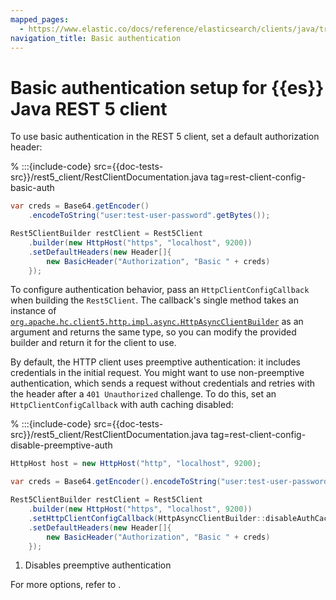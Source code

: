 ```yaml
---
mapped_pages: 
  - https://www.elastic.co/docs/reference/elasticsearch/clients/java/transport/rest5-client/config/basic_authentication.html
navigation_title: Basic authentication
---
```


# Basic authentication setup for {{es}} Java REST 5 client

To use basic authentication in the REST 5 client, set a default authorization header:

% :::{include-code} src={{doc-tests-src}}/rest5_client/RestClientDocumentation.java tag=rest-client-config-basic-auth
```java
var creds = Base64.getEncoder()
    .encodeToString("user:test-user-password".getBytes());

Rest5ClientBuilder restClient = Rest5Client
    .builder(new HttpHost("https", "localhost", 9200))
    .setDefaultHeaders(new Header[]{
        new BasicHeader("Authorization", "Basic " + creds)
    });

```

To configure authentication behavior, pass an `HttpClientConfigCallback` when building the `Rest5Client`. The callback's single method takes an instance of [`org.apache.hc.client5.http.impl.async.HttpAsyncClientBuilder`](https://hc.apache.org/httpcomponents-client-5.5.x/current/httpclient5/apidocs/org/apache/hc/client5/http/impl/async/HttpAsyncClientBuilder.html) as an argument and returns the same type, so you can modify the provided builder and return it for the client to use.

By default, the HTTP client uses preemptive authentication: it includes credentials in the initial request. You might want to use non-preemptive authentication, which sends a request without credentials and retries with the header after a `401 Unauthorized` challenge. To do this, set an `HttpClientConfigCallback` with auth caching disabled:

% :::{include-code} src={{doc-tests-src}}/rest5_client/RestClientDocumentation.java tag=rest-client-config-disable-preemptive-auth
```java
HttpHost host = new HttpHost("http", "localhost", 9200);

var creds = Base64.getEncoder().encodeToString("user:test-user-password".getBytes());

Rest5ClientBuilder restClient = Rest5Client
    .builder(new HttpHost("https", "localhost", 9200))
    .setHttpClientConfigCallback(HttpAsyncClientBuilder::disableAuthCaching) <1>
    .setDefaultHeaders(new Header[]{
        new BasicHeader("Authorization", "Basic " + creds)
    });
```

1. Disables preemptive authentication

For more options, refer to [](other_authentication_methods.md).
